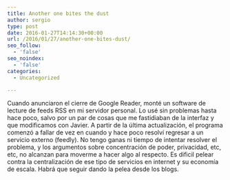 ```yaml
---
title: Another one bites the dust
author: sergio
type: post
date: 2016-01-27T14:14:30+00:00
url: /2016/01/27/another-one-bites-dust/
seo_follow:
  - 'false'
seo_noindex:
  - 'false'
categories:
  - Uncategorized

---
```

Cuando anunciaron el cierre de Google Reader, monté un software de lecture de feeds RSS en mi servidor personal. Lo usé sin problemas hasta hace poco, salvo por un par de cosas que me fastidiaban de la interfaz y que modificamos con Javier. A partir de la última actualización, el programa comenzó a fallar de vez en cuando y hace poco resolví regresar a un servicio externo (feedly). No tengo ganas ni tiempo de intentar resolver el problema, y los argumentos sobre concentración de poder, privacidad, etc, etc, no alcanzan para moverme a hacer algo al respecto. Es dificil pelear contra la centralización de ese tipo de servicios en internet y su economía de escala. Habrá que seguir dando la pelea desde los blogs.